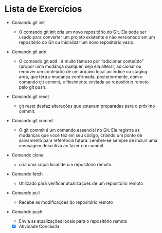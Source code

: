 # Lista de Exercícios

- Comando git init
    - O comando git init cria um novo repositório do Git. Ele pode ser usado para converter um projeto existente e não versionado em um repositório do Git ou inicializar um novo repositório vazio.

- Comando git add
    - O comando git add . é muito famoso por “adicionar conteúdo” (propor uma mudança qualquer, seja ela alterar, adicionar ou remover um conteúdo) de um arquivo local ao índice ou staging area, que terá a mudança confirmada, posteriormente, com o comando git commit, e finalmente enviada ao repositório remoto pelo git push.

- Comando git reset 
    - git reset desfaz alterações que estavam preparadas para o próximo commit.

- Comando git commit 
    - O git commit é um comando essencial no Git. Ele registra as mudanças que você fez em seu código, criando um ponto de salvamento para referência futura. Lembre-se sempre de incluir uma mensagem descritiva ao fazer um commit

- Comando clone
    - cria uma cópia local de um repositorio remoto

- Comando  fetch
    - Utilizado para verificar atualizações de um repositório remoto

- Comando pull
    - Recebe as modificações do repositório remoto

- Comando push
    - Envia as atualizações locais para o repositório remoto

    - [x] Atividade Concluída
